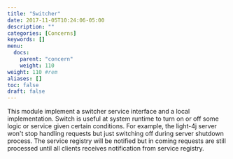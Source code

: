 ```yaml
---
title: "Switcher"
date: 2017-11-05T10:24:06-05:00
description: ""
categories: [Concerns]
keywords: []
menu:
  docs:
    parent: "concern"
    weight: 110
weight: 110	#rem
aliases: []
toc: false
draft: false
---
```


This module implement a switcher service interface and a local implementation. Switch 
is useful at system runtime to turn on or off some logic or service given certain
conditions. For example, the light-4j server won't stop handling requests but just
switching off during server shutdown process. The service registry will be notified
but in coming requests are still processed until all clients receives notification from 
service registry. 


